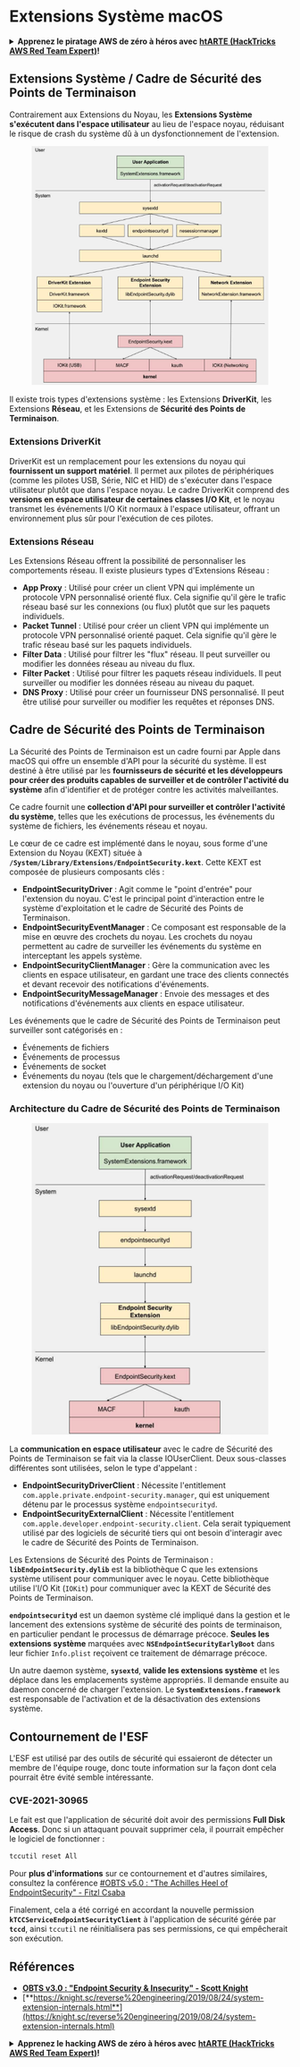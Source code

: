 # Extensions Système macOS

<details>

<summary><strong>Apprenez le piratage AWS de zéro à héros avec</strong> <a href="https://training.hacktricks.xyz/courses/arte"><strong>htARTE (HackTricks AWS Red Team Expert)</strong></a><strong>!</strong></summary>

Autres moyens de soutenir HackTricks :

* Si vous souhaitez voir votre **entreprise annoncée dans HackTricks** ou **télécharger HackTricks en PDF**, consultez les [**PLANS D'ABONNEMENT**](https://github.com/sponsors/carlospolop)!
* Obtenez le [**merchandising officiel PEASS & HackTricks**](https://peass.creator-spring.com)
* Découvrez [**La Famille PEASS**](https://opensea.io/collection/the-peass-family), notre collection d'[**NFTs exclusifs**](https://opensea.io/collection/the-peass-family)
* **Rejoignez le** 💬 [**groupe Discord**](https://discord.gg/hRep4RUj7f) ou le [**groupe Telegram**](https://t.me/peass) ou **suivez-moi** sur **Twitter** 🐦 [**@carlospolopm**](https://twitter.com/carlospolopm)**.**
* **Partagez vos astuces de piratage en soumettant des PR aux dépôts github** [**HackTricks**](https://github.com/carlospolop/hacktricks) et [**HackTricks Cloud**](https://github.com/carlospolop/hacktricks-cloud).

</details>

## Extensions Système / Cadre de Sécurité des Points de Terminaison

Contrairement aux Extensions du Noyau, les **Extensions Système s'exécutent dans l'espace utilisateur** au lieu de l'espace noyau, réduisant le risque de crash du système dû à un dysfonctionnement de l'extension.

<figure><img src="../../../.gitbook/assets/image (1) (3) (1) (1).png" alt=""><figcaption></figcaption></figure>

Il existe trois types d'extensions système : les Extensions **DriverKit**, les Extensions **Réseau**, et les Extensions de **Sécurité des Points de Terminaison**.

### **Extensions DriverKit**

DriverKit est un remplacement pour les extensions du noyau qui **fournissent un support matériel**. Il permet aux pilotes de périphériques (comme les pilotes USB, Série, NIC et HID) de s'exécuter dans l'espace utilisateur plutôt que dans l'espace noyau. Le cadre DriverKit comprend des **versions en espace utilisateur de certaines classes I/O Kit**, et le noyau transmet les événements I/O Kit normaux à l'espace utilisateur, offrant un environnement plus sûr pour l'exécution de ces pilotes.

### **Extensions Réseau**

Les Extensions Réseau offrent la possibilité de personnaliser les comportements réseau. Il existe plusieurs types d'Extensions Réseau :

* **App Proxy** : Utilisé pour créer un client VPN qui implémente un protocole VPN personnalisé orienté flux. Cela signifie qu'il gère le trafic réseau basé sur les connexions (ou flux) plutôt que sur les paquets individuels.
* **Packet Tunnel** : Utilisé pour créer un client VPN qui implémente un protocole VPN personnalisé orienté paquet. Cela signifie qu'il gère le trafic réseau basé sur les paquets individuels.
* **Filter Data** : Utilisé pour filtrer les "flux" réseau. Il peut surveiller ou modifier les données réseau au niveau du flux.
* **Filter Packet** : Utilisé pour filtrer les paquets réseau individuels. Il peut surveiller ou modifier les données réseau au niveau du paquet.
* **DNS Proxy** : Utilisé pour créer un fournisseur DNS personnalisé. Il peut être utilisé pour surveiller ou modifier les requêtes et réponses DNS.

## Cadre de Sécurité des Points de Terminaison

La Sécurité des Points de Terminaison est un cadre fourni par Apple dans macOS qui offre un ensemble d'API pour la sécurité du système. Il est destiné à être utilisé par les **fournisseurs de sécurité et les développeurs pour créer des produits capables de surveiller et de contrôler l'activité du système** afin d'identifier et de protéger contre les activités malveillantes.

Ce cadre fournit une **collection d'API pour surveiller et contrôler l'activité du système**, telles que les exécutions de processus, les événements du système de fichiers, les événements réseau et noyau.

Le cœur de ce cadre est implémenté dans le noyau, sous forme d'une Extension du Noyau (KEXT) située à **`/System/Library/Extensions/EndpointSecurity.kext`**. Cette KEXT est composée de plusieurs composants clés :

* **EndpointSecurityDriver** : Agit comme le "point d'entrée" pour l'extension du noyau. C'est le principal point d'interaction entre le système d'exploitation et le cadre de Sécurité des Points de Terminaison.
* **EndpointSecurityEventManager** : Ce composant est responsable de la mise en œuvre des crochets du noyau. Les crochets du noyau permettent au cadre de surveiller les événements du système en interceptant les appels système.
* **EndpointSecurityClientManager** : Gère la communication avec les clients en espace utilisateur, en gardant une trace des clients connectés et devant recevoir des notifications d'événements.
* **EndpointSecurityMessageManager** : Envoie des messages et des notifications d'événements aux clients en espace utilisateur.

Les événements que le cadre de Sécurité des Points de Terminaison peut surveiller sont catégorisés en :

* Événements de fichiers
* Événements de processus
* Événements de socket
* Événements du noyau (tels que le chargement/déchargement d'une extension du noyau ou l'ouverture d'un périphérique I/O Kit)

### Architecture du Cadre de Sécurité des Points de Terminaison

<figure><img src="../../../.gitbook/assets/image (3) (8).png" alt=""><figcaption></figcaption></figure>

La **communication en espace utilisateur** avec le cadre de Sécurité des Points de Terminaison se fait via la classe IOUserClient. Deux sous-classes différentes sont utilisées, selon le type d'appelant :

* **EndpointSecurityDriverClient** : Nécessite l'entitlement `com.apple.private.endpoint-security.manager`, qui est uniquement détenu par le processus système `endpointsecurityd`.
* **EndpointSecurityExternalClient** : Nécessite l'entitlement `com.apple.developer.endpoint-security.client`. Cela serait typiquement utilisé par des logiciels de sécurité tiers qui ont besoin d'interagir avec le cadre de Sécurité des Points de Terminaison.

Les Extensions de Sécurité des Points de Terminaison : **`libEndpointSecurity.dylib`** est la bibliothèque C que les extensions système utilisent pour communiquer avec le noyau. Cette bibliothèque utilise l'I/O Kit (`IOKit`) pour communiquer avec la KEXT de Sécurité des Points de Terminaison.

**`endpointsecurityd`** est un daemon système clé impliqué dans la gestion et le lancement des extensions système de sécurité des points de terminaison, en particulier pendant le processus de démarrage précoce. **Seules les extensions système** marquées avec **`NSEndpointSecurityEarlyBoot`** dans leur fichier `Info.plist` reçoivent ce traitement de démarrage précoce.

Un autre daemon système, **`sysextd`**, **valide les extensions système** et les déplace dans les emplacements système appropriés. Il demande ensuite au daemon concerné de charger l'extension. Le **`SystemExtensions.framework`** est responsable de l'activation et de la désactivation des extensions système.

## Contournement de l'ESF

L'ESF est utilisé par des outils de sécurité qui essaieront de détecter un membre de l'équipe rouge, donc toute information sur la façon dont cela pourrait être évité semble intéressante.

### CVE-2021-30965

Le fait est que l'application de sécurité doit avoir des permissions **Full Disk Access**. Donc si un attaquant pouvait supprimer cela, il pourrait empêcher le logiciel de fonctionner :
```bash
tccutil reset All
```
Pour **plus d'informations** sur ce contournement et d'autres similaires, consultez la conférence [#OBTS v5.0 : "The Achilles Heel of EndpointSecurity" - Fitzl Csaba](https://www.youtube.com/watch?v=lQO7tvNCoTI)

Finalement, cela a été corrigé en accordant la nouvelle permission **`kTCCServiceEndpointSecurityClient`** à l'application de sécurité gérée par **`tccd`**, ainsi `tccutil` ne réinitialisera pas ses permissions, ce qui empêcherait son exécution.

## Références

* [**OBTS v3.0 : "Endpoint Security & Insecurity" - Scott Knight**](https://www.youtube.com/watch?v=jaVkpM1UqOs)
* [**https://knight.sc/reverse%20engineering/2019/08/24/system-extension-internals.html**](https://knight.sc/reverse%20engineering/2019/08/24/system-extension-internals.html)

<details>

<summary><strong>Apprenez le hacking AWS de zéro à héros avec</strong> <a href="https://training.hacktricks.xyz/courses/arte"><strong>htARTE (HackTricks AWS Red Team Expert)</strong></a><strong>!</strong></summary>

Autres moyens de soutenir HackTricks :

* Si vous souhaitez voir votre **entreprise annoncée dans HackTricks** ou **télécharger HackTricks en PDF**, consultez les [**PLANS D'ABONNEMENT**](https://github.com/sponsors/carlospolop)!
* Obtenez le [**merchandising officiel PEASS & HackTricks**](https://peass.creator-spring.com)
* Découvrez [**La Famille PEASS**](https://opensea.io/collection/the-peass-family), notre collection d'[**NFTs**](https://opensea.io/collection/the-peass-family) exclusifs
* **Rejoignez le** 💬 [**groupe Discord**](https://discord.gg/hRep4RUj7f) ou le [**groupe Telegram**](https://t.me/peass) ou **suivez** moi sur **Twitter** 🐦 [**@carlospolopm**](https://twitter.com/carlospolopm)**.**
* **Partagez vos astuces de hacking en soumettant des PR aux dépôts github** [**HackTricks**](https://github.com/carlospolop/hacktricks) et [**HackTricks Cloud**](https://github.com/carlospolop/hacktricks-cloud).

</details>
